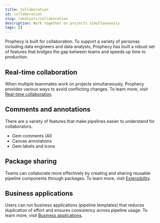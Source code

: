 ```yaml
---
title: Collaboration
id: collaboration
slug: /analysts/collaboration
description: Work together on projects simultaneously
tags: []
---
```


Prophecy is built for collaboration. To support a variety of personas including data engineers and data analysts, Prophecy has built a robust set of features that bridges the gap between teams and speeds up time to production.

## Real-time collaboration

When multiple teammates work on projects simultaneously, Prophecy provides various ways to avoid conflicting changes. To learn more, visit [Real-time collaboration](docs/analysts/development/collaboration/collaboration-modes.md).

## Comments and annotations

There are a variety of features that make pipelines easier to understand for collaborators.

- Gem comments (AI)
- Canvas annotations
- Gem labels and icons

## Package sharing

Teams can collaborate more effectively by creating and sharing reusable pipeline components through packages. To learn more, visit [Extensibility](docs/analysts/extensibility/extensibility.md).

## Business applications

Users can run business applications (pipeline templates) that reduces duplication of effort and ensures consistency across pipeline usage. To learn more, visit [Business applications](docs/analysts/business-apps/business-apps.md).

